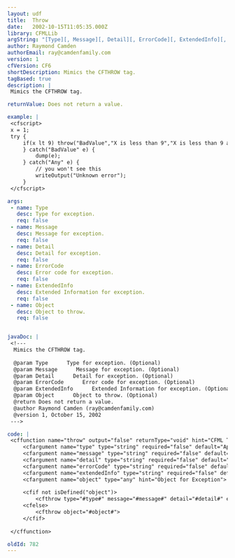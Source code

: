 ```yaml
---
layout: udf
title:  Throw
date:   2002-10-15T11:05:35.000Z
library: CFMLLib
argString: "[Type][, Message][, Detail][, ErrorCode][, ExtendedInfo][, Object]"
author: Raymond Camden
authorEmail: ray@camdenfamily.com
version: 1
cfVersion: CF6
shortDescription: Mimics the CFTHROW tag.
tagBased: true
description: |
 Mimics the CFTHROW tag.

returnValue: Does not return a value.

example: |
 <cfscript>
 x = 1;
 try {
     if(x lt 9) throw("BadValue","X is less than 9","X is less than 9 and this is bad because....",9900);
     } catch("BadValue" e) {
         dump(e);
     } catch("Any" e) {
         // you won't see this
         writeOutput("Unknown error");
     }
 </cfscript>

args:
 - name: Type
   desc: Type for exception.
   req: false
 - name: Message
   desc: Message for exception.
   req: false
 - name: Detail
   desc: Detail for exception.
   req: false
 - name: ErrorCode
   desc: Error code for exception.
   req: false
 - name: ExtendedInfo
   desc: Extended Information for exception.
   req: false
 - name: Object
   desc: Object to throw.
   req: false


javaDoc: |
 <!---
  Mimics the CFTHROW tag.
  
  @param Type      Type for exception. (Optional)
  @param Message      Message for exception. (Optional)
  @param Detail      Detail for exception. (Optional)
  @param ErrorCode      Error code for exception. (Optional)
  @param ExtendedInfo      Extended Information for exception. (Optional)
  @param Object      Object to throw. (Optional)
  @return Does not return a value. 
  @author Raymond Camden (ray@camdenfamily.com) 
  @version 1, October 15, 2002 
 --->

code: |
 <cffunction name="throw" output="false" returnType="void" hint="CFML Throw wrapper">
     <cfargument name="type" type="string" required="false" default="Application" hint="Type for Exception">
     <cfargument name="message" type="string" required="false" default="" hint="Message for Exception">
     <cfargument name="detail" type="string" required="false" default="" hint="Detail for Exception">
     <cfargument name="errorCode" type="string" required="false" default="" hint="Error Code for Exception">
     <cfargument name="extendedInfo" type="string" required="false" default="" hint="Extended Info for Exception">
     <cfargument name="object" type="any" hint="Object for Exception">
     
     <cfif not isDefined("object")>
         <cfthrow type="#type#" message="#message#" detail="#detail#" errorCode="#errorCode#" extendedInfo="#extendedInfo#">
     <cfelse>
         <cfthrow object="#object#">
     </cfif>
     
 </cffunction>

oldId: 782
---
```


